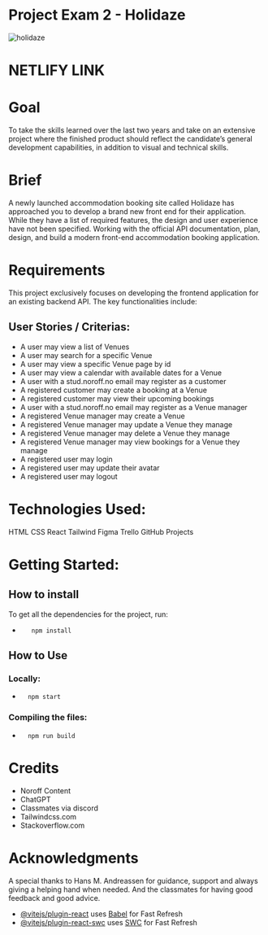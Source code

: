 # Project Exam 2 - Holidaze

![holidaze](https://github.com/AdrianMikk/Project-Exam2/assets/113434165/23199dce-7739-4203-a5f0-3e82b696a3d8)

# NETLIFY LINK

# Goal

To take the skills learned over the last two years and take on an extensive project where the finished product should reflect the candidate’s general development capabilities, in addition to visual and technical skills.

# Brief 

A newly launched accommodation booking site called Holidaze has approached you to develop a brand new front end for their application. While they have a list of required features, the design and user experience have not been specified. Working with the official API documentation, plan, design, and build a modern front-end accommodation booking application.

# Requirements 

This project exclusively focuses on developing the frontend application for an existing backend API. The key functionalities include:

## User Stories / Criterias: 

* A user may view a list of Venues
* A user may search for a specific Venue
* A user may view a specific Venue page by id
* A user may view a calendar with available dates for a Venue
* A user with a stud.noroff.no email may register as a customer
* A registered customer may create a booking at a Venue
* A registered customer may view their upcoming bookings
* A user with a stud.noroff.no email may register as a Venue manager
* A registered Venue manager may create a Venue
* A registered Venue manager may update a Venue they manage
* A registered Venue manager may delete a Venue they manage
* A registered Venue manager may view bookings for a Venue they manage
* A registered user may login
* A registered user may update their avatar
* A registered user may logout

# Technologies Used:

HTML
CSS
React
Tailwind
Figma
Trello
GitHub Projects

# Getting Started:

## How to install

To get all the dependencies for the project, run:

*        npm install

## How to Use

### Locally:
*       npm start

### Compiling the files:
*       npm run build

# Credits

- Noroff Content
- ChatGPT
- Classmates via discord
- Tailwindcss.com
- Stackoverflow.com

# Acknowledgments 

A special thanks to Hans M. Andreassen for guidance, support and always giving a helping hand when needed. And the classmates for having good feedback and good advice.



- [@vitejs/plugin-react](https://github.com/vitejs/vite-plugin-react/blob/main/packages/plugin-react/README.md) uses [Babel](https://babeljs.io/) for Fast Refresh
- [@vitejs/plugin-react-swc](https://github.com/vitejs/vite-plugin-react-swc) uses [SWC](https://swc.rs/) for Fast Refresh
